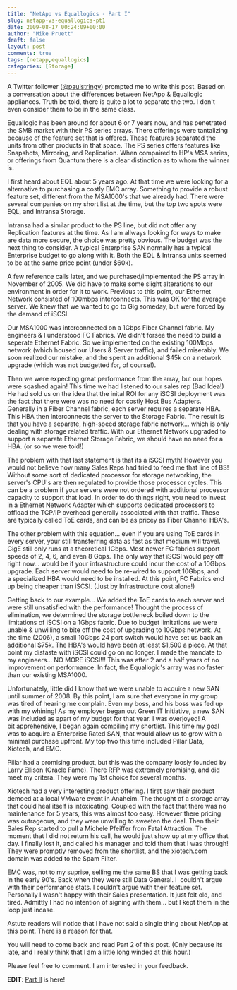 ```yaml
---
title: "NetApp vs Equallogics - Part I"
slug: netapp-vs-equallogics-pt1
date: 2009-08-17 00:24:09+00:00
author: "Mike Pruett"
draft: false
layout: post
comments: true
tags: [netapp,equallogics]
categories: [Storage]
---
```


A Twitter follower ([@paulstringy](http://twitter.com/Paulstringy)) prompted me to write this post. Based on a conversation about the differences between NetApp & Equallogic appliances. Truth be told, there is quite a lot to separate the two. I don't even consider them to be in the same class.

Equallogic has been around for about 6 or 7 years now, and has penetrated the SMB market with their PS series arrays. There offerings were tantalizing because of the feature set that is offered. These features separated the units from other products in that space. The PS series offers features like Snapshots, Mirroring, and Replication. When compaired to HP's MSA series, or offerings from Quantum there is a clear distinction as to whom the winner is.

I first heard about EQL about 5 years ago. At that time we were looking for a alternative to purchasing a costly EMC array. Something to provide a robust feature set, different from the MSA1000's that we already had. There were several companies on my short list at the time, but the top two spots were EQL, and Intransa Storage.

Intransa had a similar product to the PS line, but did not offer any Replication features at the time. As I am allways looking for ways to make are data more secure, the choice was pretty obvious. The budget was the next thing to consider. A typical Enterprise SAN normally has a typical Enterprise budget to go along with it. Both the EQL & Intransa units seemed to be at the same price point (under $60k).

A few reference calls later, and we purchased/implemented the PS array in November of 2005. We did have to make some slight alterations to our environment in order for it to work. Previous to this point, our Ethernet Network consisted of 100mbps interconnects. This was OK for the average server. We knew that we wanted to go to Gig someday, but were forced by the demand of iSCSI.

Our MSA1000 was interconnected on a 1Gbps Fiber Channel fabric. My engineers & I understood FC Fabrics. We didn't forsee the need to build a seperate Ethernet Fabric. So we implemented on the existing 100Mbps network (which housed our Users & Server traffic), and failed miserably. We soon realized our mistake, and the spent an additional $45k on a network upgrade (which was not budgetted for, of course!).

Then we were expecting great performance from the array, but our hopes were sqashed again! This time we had listened to our sales rep (Bad Idea!) He had sold us on the idea that the inital ROI for any iSCSI deployment was the fact that there were was no need for costly Host Bus Adapters. Generally in a Fiber Channel fabric, each server requires a separate HBA. This HBA then interconnects the server to the Storage Fabric. The result is that you have a separate, high-speed storage fabric network... which is only dealing with storage related traffic. With our Ethernet Network upgraded to support a separate Ethernet Storage Fabric, we should have no need for a HBA. (or so we were told!)

The problem with that last statement is that its a iSCSI myth! However you would not believe how many Sales Reps had tried to feed me that line of BS! Without some sort of dedicated processor for storage networking, the server's CPU's are then regulated to provide those processor cycles. This can be a problem if your servers were not ordered with additional processor capacity to support that load. In order to do things right, you need to invest in a Ethernet Network Adapter which supports dedicated processors to offload the TCP/IP overhead generally associated with that traffic. These are typically called ToE cards, and can be as pricey as Fiber Channel HBA's.

The other problem with this equation... even if you are using ToE cards in every server, your still transferring data as fast as that medium will travel. GigE still only runs at a theoretical 1Gbps. Most newer FC fabrics support speeds of 2, 4, 6, and even 8 Gbps. The only way that iSCSI would pay off right now... would be if your infrastructure could incur the cost of a 10Gbps upgrade. Each server would need to be re-wired to support 10Gbps, and a specialized HBA would need to be installed. At this point, FC Fabrics end up being cheaper than iSCSI. (Just by Infrastructure cost alone!)

Getting back to our example... We added the ToE cards to each server and were still unsatisfied with the performance! Thought the process of elimination, we determined the storage bottleneck boiled down to the limitations of iSCSI on a 1Gbps fabric. Due to budget limitations we were unable & unwilling to bite off the cost of upgrading to 10Gbps network. At the time (2006), a small 10Gbps 24 port switch would have set us back an additional $75k. The HBA's would have been at least $1,500 a piece. At that point my distaste with iSCSI could go on no longer. I made the mandate to my engineers... NO MORE iSCSI!!! This was after 2 and a half years of no improvement on performance. In fact, the Equallogic's array was no faster than our existing MSA1000.

Unfortunately, little did I know that we were unable to acquire a new SAN until summer of 2008. By this point, I am sure that everyone in my group was tired of hearing me complain. Even my boss, and his boss was fed up with my whining! As my employer began out Green IT Initiative, a new SAN was included as apart of my budget for that year. I was overjoyed! A bit apprehensive, I began again compiling my shortlist. This time my goal was to acquire a Enterprise Rated SAN, that would allow us to grow with a minimal purchase upfront. My top two this time included Pillar Data, Xiotech, and EMC.

Pillar had a promising product, but this was the company loosly founded by Larry Ellison (Oracle Fame). There RFP was extremely promising, and did meet my critera. They were my 1st choice for several months.

Xiotech had a very interesting product offering. I first saw their product demoed at a local VMware event in Anaheim. The thought of a storage array that could heal itself is intoxicating. Coupled with the fact that there was no maintenance for 5 years, this was almost too easy. However there pricing was outrageous, and they were unwilling to sweeten the deal. Then their Sales Rep started to pull a Michele Pfeiffer from Fatal Attraction. The moment that I did not return his call, he would just show up at my office that day. I finally lost it, and called his manager and told them that I was through! They were promptly removed from the shortlist, and the xiotech.com domain was added to the Spam Filter.

EMC was, not to my suprise, selling me the same BS that I was getting back in the early 90's. Back when they were still Data General. I  couldn't argue with their performance stats. I couldn't argue with their feature set. Personally I wasn't happy with their Sales presentation. It just felt old, and tired. Admittly I had no intention of signing with them... but I kept them in the loop just incase.

Astute readers will notice that I have not said a single thing about NetApp at this point. There is a reason for that.

You will need to come back and read Part 2 of this post. (Only because its late, and I really think that I am a little long winded at this hour.)

Please feel free to comment. I am interested in your feedback.

**EDIT**: [Part II](/posts/netapp-vs-equallogics-pt2) is here!
